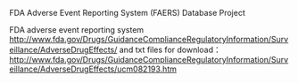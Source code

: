 FDA Adverse Event Reporting System (FAERS) Database Project

FDA  adverse event reporting system
http://www.fda.gov/Drugs/GuidanceComplianceRegulatoryInformation/Surveillance/AdverseDrugEffects/
and txt files for download：
http://www.fda.gov/Drugs/GuidanceComplianceRegulatoryInformation/Surveillance/AdverseDrugEffects/ucm082193.htm

